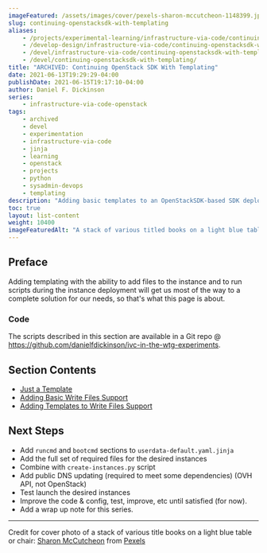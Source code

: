 ```yaml
---
imageFeatured: /assets/images/cover/pexels-sharon-mccutcheon-1148399.jpg
slug: continuing-openstacksdk-with-templating
aliases:
    - /projects/experimental-learning/infrastructure-via-code/continuing-openstacksdk-with-templating/
    - /develop-design/infrastructure-via-code/continuing-openstacksdk-with-templating/
    - /devel/infrastructure-via-code/continuing-openstacksdk-with-templating/
    - /devel/continuing-openstacksdk-with-templating/
title: "ARCHIVED: Continuing OpenStack SDK With Templating"
date: 2021-06-13T19:29:29-04:00
publishDate: 2021-06-15T19:17:10-04:00
author: Daniel F. Dickinson
series:
    - infrastructure-via-code-openstack
tags:
    - archived
    - devel
    - experimentation
    - infrastructure-via-code
    - jinja
    - learning
    - openstack
    - projects
    - python
    - sysadmin-devops
    - templating
description: "Adding basic templates to an OpenStackSDK-based SDK deployment"
toc: true
layout: list-content
weight: 10400
imageFeaturedAlt: "A stack of various titled books on a light blue table or chair"
---
```


## Preface

Adding templating with the ability to add files to the instance and to run scripts during the instance deployment will get us most of the way to a complete solution for our needs, so that's what this page is about.

### Code

The scripts described in this section are available in a Git repo @ <https://github.com/danielfdickinson/ivc-in-the-wtg-experiments>.

## Section Contents

* [Just a Template](just-a-template.md)
* [Adding Basic Write Files Support](adding-basic-write-files-support.md)
* [Adding Templates to Write Files Support](adding-templates-to-write-files-support.md)

## Next Steps

* Add ``runcmd`` and ``bootcmd`` sections to ``userdata-default.yaml.jinja``
* Add the full set of required files for the desired instances
* Combine with ``create-instances.py`` script
* Add public DNS updating (required to meet some dependencies) (OVH API, not OpenStack)
* Test launch the desired instances
* Improve the code & config, test, improve, etc until satisfied  (for now).
* Add a wrap up note for this series.

----

Credit for cover photo of a stack of various title books on a light blue table or chair: [Sharon McCutcheon](https://www.pexels.com/@mccutcheon?utm_content=attributionCopyText) from [Pexels](https://www.pexels.com/photo/selective-focus-photo-of-pile-of-assorted-title-books-1148399/?utm_content=attributionCopyText)
